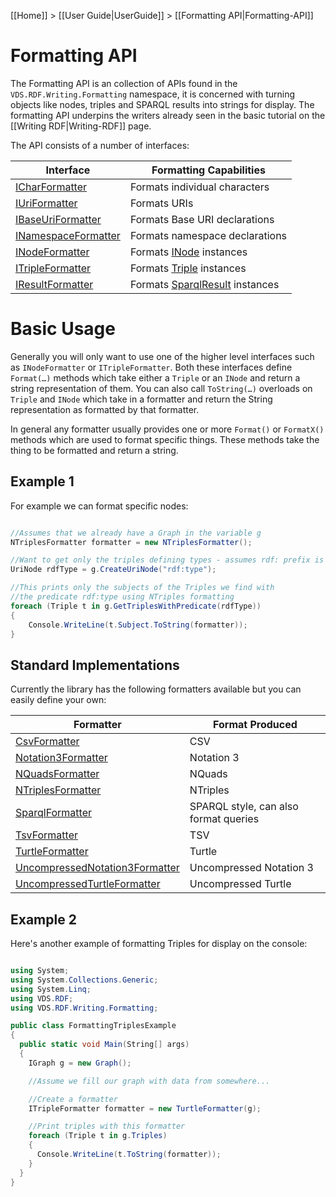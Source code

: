 [[Home]] > [[User Guide|UserGuide]] > [[Formatting API|Formatting-API]]

# Formatting API 

The Formatting API is an collection of APIs found in the `VDS.RDF.Writing.Formatting` namespace, it is concerned with turning objects like nodes, triples and SPARQL results into strings for display.  The formatting API underpins the writers already seen in the basic tutorial on the [[Writing RDF|Writing-RDF]] page.

The API consists of a number of interfaces:

| Interface | Formatting Capabilities |
| --- | --- |
| [ICharFormatter](https://dotnetrdf.github.io/api/html/T_VDS_RDF_Writing_Formatting_ICharFormatter.htm) | Formats individual characters |
| [IUriFormatter](https://dotnetrdf.github.io/api/html/T_VDS_RDF_Writing_Formatting_IUriFormatter.htm) | Formats URIs |
| [IBaseUriFormatter](https://dotnetrdf.github.io/api/html/T_VDS_RDF_Writing_Formatting_IBaseUriFormatter.htm) | Formats Base URI declarations |
| [INamespaceFormatter](https://dotnetrdf.github.io/api/html/T_VDS_RDF_Writing_Formatting_INamespaceFormatter.htm) | Formats namespace declarations |
| [INodeFormatter](https://dotnetrdf.github.io/api/html/T_VDS_RDF_Writing_Formatting_INodeFormatter.htm) | Formats [INode](https://dotnetrdf.github.io/api/html/T_VDS_RDF_INode.htm) instances |
| [ITripleFormatter](https://dotnetrdf.github.io/api/html/T_VDS_RDF_Writing_Formatting_ITripleFormatter.htm) | Formats [Triple](https://dotnetrdf.github.io/api/html/T_VDS_RDF_Triple.htm) instances |
| [IResultFormatter](https://dotnetrdf.github.io/api/html/T_VDS_RDF_Writing_Formatting_IResultFormatter.htm) | Formats [SparqlResult](https://dotnetrdf.github.io/api/html/T_VDS_RDF_Query_SparqlResult.htm) instances |

# Basic Usage 

Generally you will only want to use one of the higher level interfaces such as `INodeFormatter` or `ITripleFormatter`.  Both these interfaces define `Format(…)` methods which take either a `Triple` or an `INode` and return a string representation of them. You can also call `ToString(…)` overloads on `Triple` and `INode` which take in a formatter and return the String representation as formatted by that formatter.

In general any formatter usually provides one or more `Format()` or `FormatX()` methods which are used to format specific things.  These methods take the thing to be formatted and return a string.

## Example 1 

For example we can format specific nodes:

```csharp

//Assumes that we already have a Graph in the variable g
NTriplesFormatter formatter = new NTriplesFormatter();

//Want to get only the triples defining types - assumes rdf: prefix is appropriately defined for this Graph
UriNode rdfType = g.CreateUriNode("rdf:type");

//This prints only the subjects of the Triples we find with
//the predicate rdf:type using NTriples formatting
foreach (Triple t in g.GetTriplesWithPredicate(rdfType))
{
	Console.WriteLine(t.Subject.ToString(formatter));
}
```

## Standard Implementations 

Currently the library has the following formatters available but you can easily define your own:

| Formatter | Format Produced |
| --- | --- |
| [CsvFormatter](https://dotnetrdf.github.io/api/html/T_VDS_RDF_Writing_Formatting_CsvFormatter.htm) | CSV |
| [Notation3Formatter](https://dotnetrdf.github.io/api/html/T_VDS_RDF_Writing_Formatting_Notation3Formatter.htm) | Notation 3 |
| [NQuadsFormatter](https://dotnetrdf.github.io/api/html/T_VDS_RDF_Writing_Formatting_NQuadsFormatter.htm) | NQuads |
| [NTriplesFormatter](https://dotnetrdf.github.io/api/html/T_VDS_RDF_Writing_Formatting_NTriplesFormatter.htm) | NTriples |
| [SparqlFormatter](https://dotnetrdf.github.io/api/html/T_VDS_RDF_Writing_Formatting_SparqlFormatter.htm) | SPARQL style, can also format queries |
| [TsvFormatter](https://dotnetrdf.github.io/api/html/T_VDS_RDF_Writing_Formatting_TsvFormatter.htm) | TSV |
| [TurtleFormatter](https://dotnetrdf.github.io/api/html/T_VDS_RDF_Writing_Formatting_TurtleFormatter.htm) | Turtle |
| [UncompressedNotation3Formatter](https://dotnetrdf.github.io/api/html/T_VDS_RDF_Writing_Formatting_UncompressedNotation3Formatter.htm) | Uncompressed Notation 3 |
| [UncompressedTurtleFormatter](https://dotnetrdf.github.io/api/html/T_VDS_RDF_Writing_Formatting_UncompressedTurtleFormatter.htm) | Uncompressed Turtle |

## Example 2 

Here's another example of formatting Triples for display on the console:

```csharp

using System;
using System.Collections.Generic;
using System.Linq;
using VDS.RDF;
using VDS.RDF.Writing.Formatting;

public class FormattingTriplesExample
{
  public static void Main(String[] args)
  {
    IGraph g = new Graph();

    //Assume we fill our graph with data from somewhere...

    //Create a formatter
    ITripleFormatter formatter = new TurtleFormatter(g);

    //Print triples with this formatter
    foreach (Triple t in g.Triples)
    {
      Console.WriteLine(t.ToString(formatter));
    }
  }
}
```